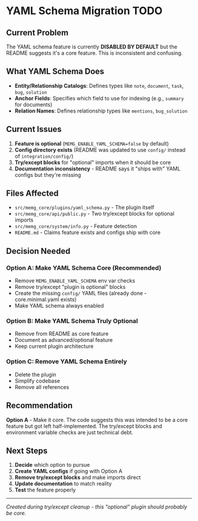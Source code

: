 # YAML Schema Migration TODO

## Current Problem

The YAML schema feature is currently **DISABLED BY DEFAULT** but the README suggests it's a core feature. This is inconsistent and confusing.

## What YAML Schema Does

- **Entity/Relationship Catalogs**: Defines types like `note`, `document`, `task`, `bug`, `solution`
- **Anchor Fields**: Specifies which field to use for indexing (e.g., `summary` for documents)
- **Relation Names**: Defines relationship types like `mentions`, `bug_solution`

## Current Issues

1. **Feature is optional** (`MEMG_ENABLE_YAML_SCHEMA=false` by default)
2. **Config directory exists** (README was updated to use `config/` instead of `integration/config/`)
3. **Try/except blocks** for "optional" imports when it should be core
4. **Documentation inconsistency** - README says it "ships with" YAML configs but they're missing

## Files Affected

- `src/memg_core/plugins/yaml_schema.py` - The plugin itself
- `src/memg_core/api/public.py` - Two try/except blocks for optional imports
- `src/memg_core/system/info.py` - Feature detection
- `README.md` - Claims feature exists and configs ship with core

## Decision Needed

### Option A: Make YAML Schema Core (Recommended)
- Remove `MEMG_ENABLE_YAML_SCHEMA` env var checks
- Remove try/except "plugin is optional" blocks
- Create the missing `config/` YAML files (already done - core.minimal.yaml exists)
- Make YAML schema always enabled

### Option B: Make YAML Schema Truly Optional
- Remove from README as core feature
- Document as advanced/optional feature
- Keep current plugin architecture

### Option C: Remove YAML Schema Entirely
- Delete the plugin
- Simplify codebase
- Remove all references

## Recommendation

**Option A** - Make it core. The code suggests this was intended to be a core feature but got left half-implemented. The try/except blocks and environment variable checks are just technical debt.

## Next Steps

1. **Decide** which option to pursue
2. **Create YAML configs** if going with Option A
3. **Remove try/except blocks** and make imports direct
4. **Update documentation** to match reality
5. **Test** the feature properly

---

*Created during try/except cleanup - this "optional" plugin should probably be core.*
